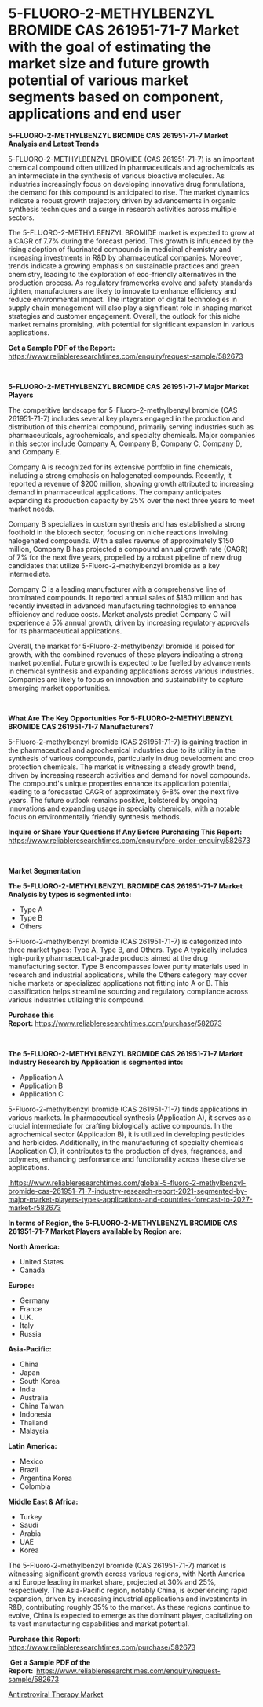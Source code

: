 <p><h1>5-FLUORO-2-METHYLBENZYL BROMIDE CAS 261951-71-7 Market with the goal of estimating the market size and future growth potential of various market segments based on component, applications and end user</h1></p><p><strong>5-FLUORO-2-METHYLBENZYL BROMIDE CAS 261951-71-7 Market Analysis and Latest Trends</strong></p>
<p><p>5-FLUORO-2-METHYLBENZYL BROMIDE (CAS 261951-71-7) is an important chemical compound often utilized in pharmaceuticals and agrochemicals as an intermediate in the synthesis of various bioactive molecules. As industries increasingly focus on developing innovative drug formulations, the demand for this compound is anticipated to rise. The market dynamics indicate a robust growth trajectory driven by advancements in organic synthesis techniques and a surge in research activities across multiple sectors.</p><p>The 5-FLUORO-2-METHYLBENZYL BROMIDE market is expected to grow at a CAGR of 7.7% during the forecast period. This growth is influenced by the rising adoption of fluorinated compounds in medicinal chemistry and increasing investments in R&D by pharmaceutical companies. Moreover, trends indicate a growing emphasis on sustainable practices and green chemistry, leading to the exploration of eco-friendly alternatives in the production process. As regulatory frameworks evolve and safety standards tighten, manufacturers are likely to innovate to enhance efficiency and reduce environmental impact. The integration of digital technologies in supply chain management will also play a significant role in shaping market strategies and customer engagement. Overall, the outlook for this niche market remains promising, with potential for significant expansion in various applications.</p></p>
<p><strong>Get a Sample PDF of the Report:&nbsp;</strong> <a href="https://www.reliableresearchtimes.com/enquiry/request-sample/582673?utm_campaign=3005&utm_medium=2&utm_source=Github&utm_content=ia&utm_term=23032025&utm_id=5-fluoro-2-methylbenzyl-bromide-cas-261951-71-7">https://www.reliableresearchtimes.com/enquiry/request-sample/582673</a></p>
<p>&nbsp;</p>
<p><strong>5-FLUORO-2-METHYLBENZYL BROMIDE CAS 261951-71-7 Major Market Players</strong></p>
<p><p>The competitive landscape for 5-Fluoro-2-methylbenzyl bromide (CAS 261951-71-7) includes several key players engaged in the production and distribution of this chemical compound, primarily serving industries such as pharmaceuticals, agrochemicals, and specialty chemicals. Major companies in this sector include Company A, Company B, Company C, Company D, and Company E.</p><p>Company A is recognized for its extensive portfolio in fine chemicals, including a strong emphasis on halogenated compounds. Recently, it reported a revenue of $200 million, showing growth attributed to increasing demand in pharmaceutical applications. The company anticipates expanding its production capacity by 25% over the next three years to meet market needs.</p><p>Company B specializes in custom synthesis and has established a strong foothold in the biotech sector, focusing on niche reactions involving halogenated compounds. With a sales revenue of approximately $150 million, Company B has projected a compound annual growth rate (CAGR) of 7% for the next five years, propelled by a robust pipeline of new drug candidates that utilize 5-Fluoro-2-methylbenzyl bromide as a key intermediate.</p><p>Company C is a leading manufacturer with a comprehensive line of brominated compounds. It reported annual sales of $180 million and has recently invested in advanced manufacturing technologies to enhance efficiency and reduce costs. Market analysts predict Company C will experience a 5% annual growth, driven by increasing regulatory approvals for its pharmaceutical applications.</p><p>Overall, the market for 5-Fluoro-2-methylbenzyl bromide is poised for growth, with the combined revenues of these players indicating a strong market potential. Future growth is expected to be fuelled by advancements in chemical synthesis and expanding applications across various industries. Companies are likely to focus on innovation and sustainability to capture emerging market opportunities.</p></p>
<p>&nbsp;</p>
<p><strong>What Are The Key Opportunities For 5-FLUORO-2-METHYLBENZYL BROMIDE CAS 261951-71-7 Manufacturers?</strong></p>
<p><p>5-Fluoro-2-methylbenzyl bromide (CAS 261951-71-7) is gaining traction in the pharmaceutical and agrochemical industries due to its utility in the synthesis of various compounds, particularly in drug development and crop protection chemicals. The market is witnessing a steady growth trend, driven by increasing research activities and demand for novel compounds. The compound's unique properties enhance its application potential, leading to a forecasted CAGR of approximately 6-8% over the next five years. The future outlook remains positive, bolstered by ongoing innovations and expanding usage in specialty chemicals, with a notable focus on environmentally friendly synthesis methods.</p></p>
<p><strong>Inquire or Share Your Questions If Any Before Purchasing This Report:</strong> <a href="https://www.reliableresearchtimes.com/enquiry/pre-order-enquiry/582673?utm_campaign=3005&utm_medium=2&utm_source=Github&utm_content=ia&utm_term=23032025&utm_id=5-fluoro-2-methylbenzyl-bromide-cas-261951-71-7">https://www.reliableresearchtimes.com/enquiry/pre-order-enquiry/582673</a></p>
<p>&nbsp;</p>
<p><strong>Market Segmentation</strong></p>
<p><strong>The 5-FLUORO-2-METHYLBENZYL BROMIDE CAS 261951-71-7 Market Analysis by types is segmented into:</strong></p>
<p><ul><li>Type A</li><li>Type B</li><li>Others</li></ul></p>
<p><p>5-Fluoro-2-methylbenzyl bromide (CAS 261951-71-7) is categorized into three market types: Type A, Type B, and Others. Type A typically includes high-purity pharmaceutical-grade products aimed at the drug manufacturing sector. Type B encompasses lower purity materials used in research and industrial applications, while the Others category may cover niche markets or specialized applications not fitting into A or B. This classification helps streamline sourcing and regulatory compliance across various industries utilizing this compound.</p></p>
<p><strong>Purchase this Report:&nbsp;</strong><a href="https://www.reliableresearchtimes.com/purchase/582673?utm_campaign=3005&utm_medium=2&utm_source=Github&utm_content=ia&utm_term=23032025&utm_id=5-fluoro-2-methylbenzyl-bromide-cas-261951-71-7">https://www.reliableresearchtimes.com/purchase/582673</a></p>
<p>&nbsp;</p>
<p><strong>The 5-FLUORO-2-METHYLBENZYL BROMIDE CAS 261951-71-7 Market Industry Research by Application is segmented into:</strong></p>
<p><ul><li>Application A</li><li>Application B</li><li>Application C</li></ul></p>
<p><p>5-Fluoro-2-methylbenzyl bromide (CAS 261951-71-7) finds applications in various markets. In pharmaceutical synthesis (Application A), it serves as a crucial intermediate for crafting biologically active compounds. In the agrochemical sector (Application B), it is utilized in developing pesticides and herbicides. Additionally, in the manufacturing of specialty chemicals (Application C), it contributes to the production of dyes, fragrances, and polymers, enhancing performance and functionality across these diverse applications.</p></p>
<p><a href="https://www.reliableresearchtimes.com/global-5-fluoro-2-methylbenzyl-bromide-cas-261951-71-7-industry-research-report-2021-segmented-by-major-market-players-types-applications-and-countries-forecast-to-2027-market-r582673?utm_campaign=3005&utm_medium=2&utm_source=Github&utm_content=ia&utm_term=23032025&utm_id=5-fluoro-2-methylbenzyl-bromide-cas-261951-71-7">&nbsp;https://www.reliableresearchtimes.com/global-5-fluoro-2-methylbenzyl-bromide-cas-261951-71-7-industry-research-report-2021-segmented-by-major-market-players-types-applications-and-countries-forecast-to-2027-market-r582673</a></p>
<p><strong>In terms of Region, the 5-FLUORO-2-METHYLBENZYL BROMIDE CAS 261951-71-7 Market Players available by Region are:</strong></p>
<p>
    <p> <strong> North America: </strong>
        <ul>
            <li>United States</li>
            <li>Canada</li>
        </ul>
        </p> 
    <p> <strong> Europe: </strong>
        <ul>
            <li>Germany</li>
            <li>France</li>
            <li>U.K.</li>
            <li>Italy</li>
            <li>Russia</li>
        </ul>
        </p> 
    <p> <strong> Asia-Pacific: </strong>
        <ul>
            <li>China</li>
            <li>Japan</li>
            <li>South Korea</li>
            <li>India</li>
            <li>Australia</li>
            <li>China Taiwan</li>
            <li>Indonesia</li>
            <li>Thailand</li>
            <li>Malaysia</li>
        </ul>
        </p> 
    <p> <strong> Latin America: </strong>
        <ul>
            <li>Mexico</li>
            <li>Brazil</li>
            <li>Argentina Korea</li>
            <li>Colombia</li>
        </ul>
        </p> 
    <p> <strong> Middle East & Africa: </strong>
        <ul>
            <li>Turkey</li>
            <li>Saudi</li>
            <li>Arabia</li>
            <li>UAE</li>
            <li>Korea</li>
        </ul>
    </p>
    </p>
<p><p>The 5-Fluoro-2-methylbenzyl bromide (CAS 261951-71-7) market is witnessing significant growth across various regions, with North America and Europe leading in market share, projected at 30% and 25%, respectively. The Asia-Pacific region, notably China, is experiencing rapid expansion, driven by increasing industrial applications and investments in R&D, contributing roughly 35% to the market. As these regions continue to evolve, China is expected to emerge as the dominant player, capitalizing on its vast manufacturing capabilities and market potential.</p></p>
<p><strong>Purchase this Report: </strong><a href="https://www.reliableresearchtimes.com/purchase/582673?utm_campaign=3005&utm_medium=2&utm_source=Github&utm_content=ia&utm_term=23032025&utm_id=5-fluoro-2-methylbenzyl-bromide-cas-261951-71-7">https://www.reliableresearchtimes.com/purchase/582673</a></p>
<p>&nbsp;<strong>Get a Sample PDF of the Report:&nbsp;&nbsp;</strong><a href="https://www.reliableresearchtimes.com/enquiry/request-sample/582673?utm_campaign=3005&utm_medium=2&utm_source=Github&utm_content=ia&utm_term=23032025&utm_id=5-fluoro-2-methylbenzyl-bromide-cas-261951-71-7">https://www.reliableresearchtimes.com/enquiry/request-sample/582673</a></p>
<p><strong></strong></p>
<p><p><a href="https://github.com/deyniphytic/Market-Research-Report-List-1/blob/main/antiretroviral-therapy-market.md?utm_campaign=3005&utm_medium=2&utm_source=Github&utm_content=ia&utm_term=23032025&utm_id=5-fluoro-2-methylbenzyl-bromide-cas-261951-71-7">Antiretroviral Therapy Market</a></p></p>